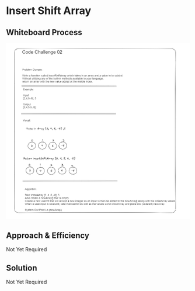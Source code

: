 # Insert Shift Array

## Whiteboard Process
![Code Challenge 02 WhiteBoard](<Code Challenge 02 Whiteboard.png>)

## Approach & Efficiency
Not Yet Required

## Solution
Not Yet Required
